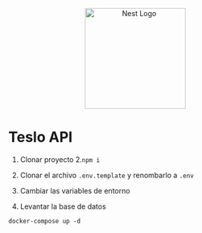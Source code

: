 <p align="center">
  <a href="http://nestjs.com/" target="blank"><img src="https://nestjs.com/img/logo-small.svg" width="200" alt="Nest Logo" /></a>
</p>

# Teslo API

1. Clonar proyecto 2.`npm i `
2. Clonar el archivo `.env.template` y renombarlo a `.env`
3. Cambiar las variables de entorno

4. Levantar la base de datos

```
docker-compose up -d
```
